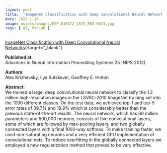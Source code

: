 ```yaml
---
layout: post
title:  "ImageNet Classification with Deep Convolutional Neural Networks"
date: 2022-1-16
image: assets/images/ESP_016572_1875_RED-0073.jpg
tags: [ AI, MinLab ]
---
```


[ImageNet Classification with Deep Convolutional Neural Networks](https://proceedings.neurips.cc/paper/2012/file/c399862d3b9d6b76c8436e924a68c45b-Paper.pdf){:target="_blank"} 

**Published at**:   
Advances in Nueral Information Procedding Systems 25 (NIPS 2012)

**Authors**:   
Alex Krizhevsky, Ilya Sutskever, Geoffrey E. Hinton

**Abstract**:   
We trained a large, deep convolutional neural network to classify the 1.3 million high-resolution images in the LSVRC-2010 ImageNet training set into the 1000 different classes. On the test data, we achieved top-1 and top-5 error rates of 39.7\% and 18.9\% which is considerably better than the previous state-of-the-art results. The neural network, which has 60 million parameters and 500,000 neurons, consists of five convolutional layers, some of which are followed by max-pooling layers, and two globally connected layers with a final 1000-way softmax. To make training faster, we used non-saturating neurons and a very efficient GPU implementation of convolutional nets. To reduce overfitting in the globally connected layers we employed a new regularization method that proved to be very effective.



